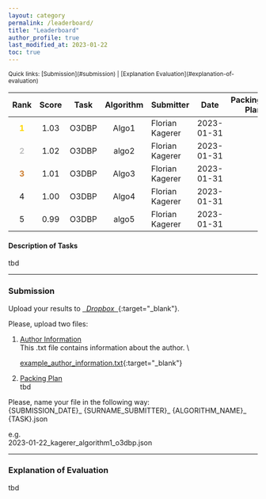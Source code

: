 ```yaml
---
layout: category
permalink: /leaderboard/
title: "Leaderboard"
author_profile: true
last_modified_at: 2023-01-22
toc: true
---
```


<small>
Quick links: [Submission](#submission) | [Explanation Evaluation](#explanation-of-evaluation)
</small>

<!--LEADERBOARD-->

| Rank | Score | Task | Algorithm | Submitter | Date | Packing Plan |
|:-----:|:-----:|:----:|:---------:|:---------|:----:|-------------:|
| <span style="color:gold">**1**</span>  | 1.03  | O3DBP | Algo1 | Florian Kagerer | 2023-01-31 | <a href="/_pages/packing_plans/2023-01-31_kagerer_test_o3dbp.json" download class="fa fa-download"></a>
| <span style="color:silver">**2**</span>    | 1.02 | O3DBP   | algo2 | Florian Kagerer |2023-01-31 |  <a href="/_pages/packing_plans/FILENAME.json" download class="fa fa-download"></a>
| <span style="color:#cd7f32">**3**</span>    | 1.01 | O3DBP   | Algo3 | Florian Kagerer |2023-01-31 | <a href="/_pages/packing_plans/FILENAME.json" download class="fa fa-download"></a>
| 4  | 1.00 | O3DBP  | Algo4 | Florian Kagerer | 2023-01-31 | <a href="/_pages/packing_plans/FILENAME.json" download class="fa fa-download"></a>
| 5  | 0.99 | O3DBP  | algo5 | Florian Kagerer | 2023-01-31 | <a href="/_pages/packing_plans/FILENAME.json" download class="fa fa-download"></a>

<!-- Template Line
| rank  | score | task  | name_algorithm | Firstname Surname | YYYY-MM-DD | <a href="/_pages/packing_plans/FILENAME.json" download class="fa fa-download"></a>
End Template Line-->


#### Description of Tasks
tbd

<!-- hrule -->
--- 

### Submission
Upload your results to [<i class="fa fa-upload">&nbsp; Dropbox &nbsp;</i><i class="fab fa-dropbox"></i>](https://www.dropbox.com/request/9SuAJBqx88gZ9BBPKsuc){:target="_blank"}.


Please, upload two files:
1.  <u>Author Information</u> \
    This .txt file contains information about the author. \

    [example_author_information.txt](/_pages/submission_info/example_author_information.txt){:target="_blank"}

2.  <u>Packing Plan</u> \
    tbd

Please, name your file in the following way: \
{SUBMISSION_DATE}\_ {SURNAME_SUBMITTER}\_ {ALGORITHM_NAME}\_ {TASK}.json

e.g. \
2023-01-22_kagerer_algorithm1_o3dbp.json



<!-- hrule -->
--- 

### Explanation of Evaluation
tbd


